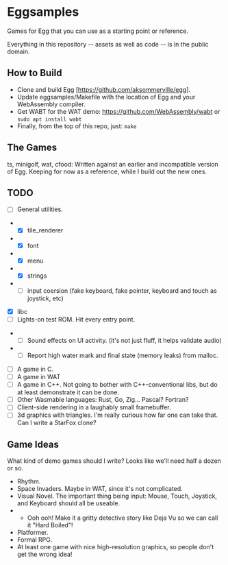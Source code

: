 # Eggsamples

Games for Egg that you can use as a starting point or reference.

Everything in this repository -- assets as well as code -- is in the public domain.

## How to Build

- Clone and build Egg [https://github.com/aksommerville/egg].
- Update eggsamples/Makefile with the location of Egg and your WebAssembly compiler.
- Get WABT for the WAT demo: https://github.com/WebAssembly/wabt or `sudo apt install wabt`
- Finally, from the top of this repo, just: `make`

## The Games

ts, minigolf, wat, cfood: Written against an earlier and incompatible version of Egg.
Keeping for now as a reference, while I build out the new ones.

## TODO

- [ ] General utilities.
- - [x] tile_renderer
- - [x] font
- - [x] menu
- - [x] strings
- - [ ] input coersion (fake keyboard, fake pointer, keyboard and touch as joystick, etc)
- [x] libc
- [ ] Lights-on test ROM. Hit every entry point.
- - [ ] Sound effects on UI activity. (it's not just fluff, it helps validate audio)
- - [ ] Report high water mark and final state (memory leaks) from malloc.
- [ ] A game in C.
- [ ] A game in WAT
- [ ] A game in C++. Not going to bother with C++-conventional libs, but do at least demonstrate it can be done.
- [ ] Other Wasmable languages: Rust, Go, Zig... Pascal? Fortran?
- [ ] Client-side rendering in a laughably small framebuffer.
- [ ] 3d graphics with triangles. I'm really curious how far one can take that. Can I write a StarFox clone?

## Game Ideas

What kind of demo games should I write? Looks like we'll need half a dozen or so.

- Rhythm.
- Space Invaders. Maybe in WAT, since it's not complicated.
- Visual Novel. The important thing being input: Mouse, Touch, Joystick, and Keyboard should all be useable.
- - Ooh ooh! Make it a gritty detective story like Deja Vu so we can call it "Hard Boiled"!
- Platformer.
- Formal RPG.
- At least one game with nice high-resolution graphics, so people don't get the wrong idea!
